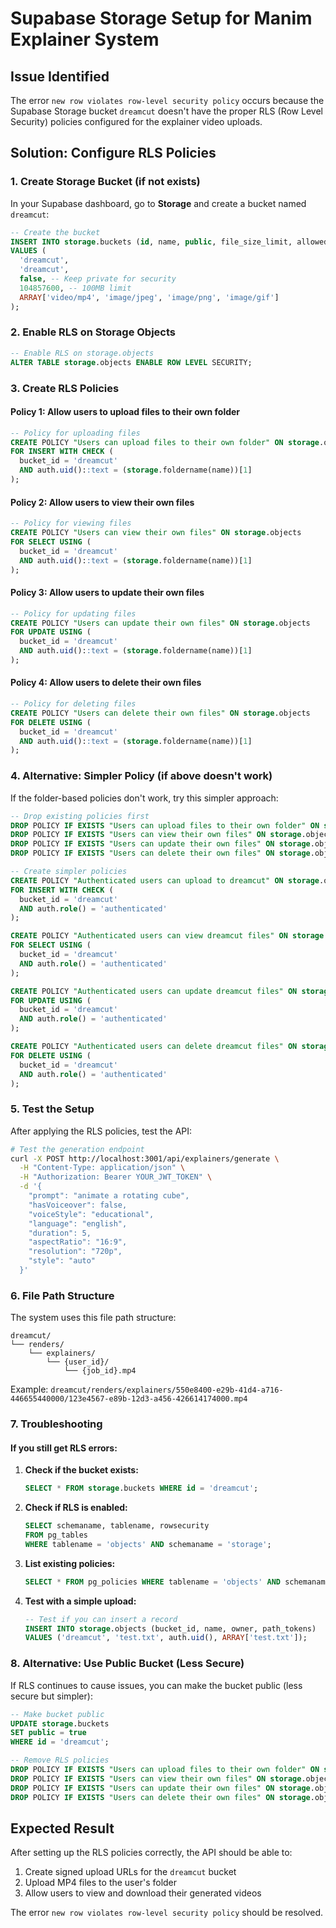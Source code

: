 # Supabase Storage Setup for Manim Explainer System

## Issue Identified
The error `new row violates row-level security policy` occurs because the Supabase Storage bucket `dreamcut` doesn't have the proper RLS (Row Level Security) policies configured for the explainer video uploads.

## Solution: Configure RLS Policies

### 1. Create Storage Bucket (if not exists)

In your Supabase dashboard, go to **Storage** and create a bucket named `dreamcut`:

```sql
-- Create the bucket
INSERT INTO storage.buckets (id, name, public, file_size_limit, allowed_mime_types)
VALUES (
  'dreamcut',
  'dreamcut',
  false, -- Keep private for security
  104857600, -- 100MB limit
  ARRAY['video/mp4', 'image/jpeg', 'image/png', 'image/gif']
);
```

### 2. Enable RLS on Storage Objects

```sql
-- Enable RLS on storage.objects
ALTER TABLE storage.objects ENABLE ROW LEVEL SECURITY;
```

### 3. Create RLS Policies

#### Policy 1: Allow users to upload files to their own folder
```sql
-- Policy for uploading files
CREATE POLICY "Users can upload files to their own folder" ON storage.objects
FOR INSERT WITH CHECK (
  bucket_id = 'dreamcut' 
  AND auth.uid()::text = (storage.foldername(name))[1]
);
```

#### Policy 2: Allow users to view their own files
```sql
-- Policy for viewing files
CREATE POLICY "Users can view their own files" ON storage.objects
FOR SELECT USING (
  bucket_id = 'dreamcut' 
  AND auth.uid()::text = (storage.foldername(name))[1]
);
```

#### Policy 3: Allow users to update their own files
```sql
-- Policy for updating files
CREATE POLICY "Users can update their own files" ON storage.objects
FOR UPDATE USING (
  bucket_id = 'dreamcut' 
  AND auth.uid()::text = (storage.foldername(name))[1]
);
```

#### Policy 4: Allow users to delete their own files
```sql
-- Policy for deleting files
CREATE POLICY "Users can delete their own files" ON storage.objects
FOR DELETE USING (
  bucket_id = 'dreamcut' 
  AND auth.uid()::text = (storage.foldername(name))[1]
);
```

### 4. Alternative: Simpler Policy (if above doesn't work)

If the folder-based policies don't work, try this simpler approach:

```sql
-- Drop existing policies first
DROP POLICY IF EXISTS "Users can upload files to their own folder" ON storage.objects;
DROP POLICY IF EXISTS "Users can view their own files" ON storage.objects;
DROP POLICY IF EXISTS "Users can update their own files" ON storage.objects;
DROP POLICY IF EXISTS "Users can delete their own files" ON storage.objects;

-- Create simpler policies
CREATE POLICY "Authenticated users can upload to dreamcut" ON storage.objects
FOR INSERT WITH CHECK (
  bucket_id = 'dreamcut' 
  AND auth.role() = 'authenticated'
);

CREATE POLICY "Authenticated users can view dreamcut files" ON storage.objects
FOR SELECT USING (
  bucket_id = 'dreamcut' 
  AND auth.role() = 'authenticated'
);

CREATE POLICY "Authenticated users can update dreamcut files" ON storage.objects
FOR UPDATE USING (
  bucket_id = 'dreamcut' 
  AND auth.role() = 'authenticated'
);

CREATE POLICY "Authenticated users can delete dreamcut files" ON storage.objects
FOR DELETE USING (
  bucket_id = 'dreamcut' 
  AND auth.role() = 'authenticated'
);
```

### 5. Test the Setup

After applying the RLS policies, test the API:

```bash
# Test the generation endpoint
curl -X POST http://localhost:3001/api/explainers/generate \
  -H "Content-Type: application/json" \
  -H "Authorization: Bearer YOUR_JWT_TOKEN" \
  -d '{
    "prompt": "animate a rotating cube",
    "hasVoiceover": false,
    "voiceStyle": "educational",
    "language": "english",
    "duration": 5,
    "aspectRatio": "16:9",
    "resolution": "720p",
    "style": "auto"
  }'
```

### 6. File Path Structure

The system uses this file path structure:
```
dreamcut/
└── renders/
    └── explainers/
        └── {user_id}/
            └── {job_id}.mp4
```

Example: `dreamcut/renders/explainers/550e8400-e29b-41d4-a716-446655440000/123e4567-e89b-12d3-a456-426614174000.mp4`

### 7. Troubleshooting

#### If you still get RLS errors:

1. **Check if the bucket exists:**
   ```sql
   SELECT * FROM storage.buckets WHERE id = 'dreamcut';
   ```

2. **Check if RLS is enabled:**
   ```sql
   SELECT schemaname, tablename, rowsecurity 
   FROM pg_tables 
   WHERE tablename = 'objects' AND schemaname = 'storage';
   ```

3. **List existing policies:**
   ```sql
   SELECT * FROM pg_policies WHERE tablename = 'objects' AND schemaname = 'storage';
   ```

4. **Test with a simple upload:**
   ```sql
   -- Test if you can insert a record
   INSERT INTO storage.objects (bucket_id, name, owner, path_tokens)
   VALUES ('dreamcut', 'test.txt', auth.uid(), ARRAY['test.txt']);
   ```

### 8. Alternative: Use Public Bucket (Less Secure)

If RLS continues to cause issues, you can make the bucket public (less secure but simpler):

```sql
-- Make bucket public
UPDATE storage.buckets 
SET public = true 
WHERE id = 'dreamcut';

-- Remove RLS policies
DROP POLICY IF EXISTS "Users can upload files to their own folder" ON storage.objects;
DROP POLICY IF EXISTS "Users can view their own files" ON storage.objects;
DROP POLICY IF EXISTS "Users can update their own files" ON storage.objects;
DROP POLICY IF EXISTS "Users can delete their own files" ON storage.objects;
```

## Expected Result

After setting up the RLS policies correctly, the API should be able to:
1. Create signed upload URLs for the `dreamcut` bucket
2. Upload MP4 files to the user's folder
3. Allow users to view and download their generated videos

The error `new row violates row-level security policy` should be resolved.

